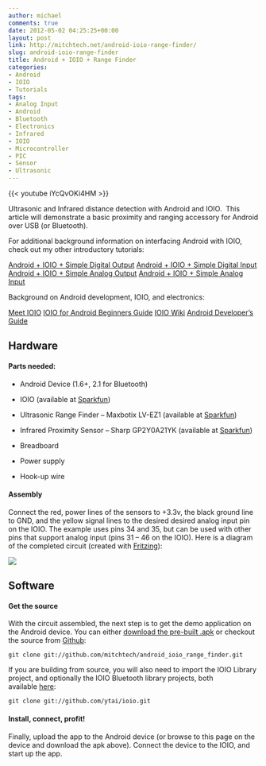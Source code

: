 ```yaml
---
author: michael
comments: true
date: 2012-05-02 04:25:25+00:00
layout: post
link: http://mitchtech.net/android-ioio-range-finder/
slug: android-ioio-range-finder
title: Android + IOIO + Range Finder
categories:
- Android
- IOIO
- Tutorials
tags:
- Analog Input
- Android
- Bluetooth
- Electronics
- Infrared
- IOIO
- Microcontroller
- PIC
- Sensor
- Ultrasonic
---
```


{{< youtube iYcQvOKi4HM >}}

Ultrasonic and Infrared distance detection with Android and IOIO.  This article will demonstrate a basic proximity and ranging accessory for Android over USB (or Bluetooth).

For additional background information on interfacing Android with IOIO, check out my other introductory tutorials:

[Android + IOIO + Simple Digital Output](http://mitchtech.net/android-ioio-simple-digital-output/)
[Android + IOIO + Simple Digital Input](http://mitchtech.net/android-ioio-simple-digital-input/)
[Android + IOIO + Simple Analog Output](http://mitchtech.net/android-ioio-simple-analog-output/)
[Android + IOIO + Simple Analog Input](http://mitchtech.net/android-ioio-simple-analog-input/)

Background on Android development, IOIO, and electronics:

[Meet IOIO](http://ytai-mer.blogspot.com/2011/04/meet-ioio-io-for-android.html)
[IOIO for Android Beginners Guide](http://www.sparkfun.com/tutorials/280)
[IOIO Wiki](https://github.com/ytai/ioio/wiki)
[Android Developer’s Guide](http://developer.android.com/guide/index.html)

## Hardware

#### Parts needed:

  * Android Device (1.6+, 2.1 for Bluetooth)

  * IOIO (available at [Sparkfun](http://www.sparkfun.com/products/10748))

  * Ultrasonic Range Finder – Maxbotix LV-EZ1 (available at [Sparkfun](http://www.sparkfun.com/products/10748))

  * Infrared Proximity Sensor – Sharp GP2Y0A21YK (available at [Sparkfun](http://www.sparkfun.com/products/242))

  * Breadboard

  * Power supply

  * Hook-up wire

#### Assembly

Connect the red, power lines of the sensors to +3.3v, the black ground line to GND, and the yellow signal lines to the desired desired analog input pin on the IOIO. The example uses pins 34 and 35, but can be used with other pins that support analog input (pins 31 – 46 on the IOIO). Here is a diagram of the completed circuit (created with [Fritzing](http://fritzing.org/)):

[![](http://mitchtech.net/wp-content/uploads/2012/05/ioio_range_finder.png)](http://mitchtech.net/wp-content/uploads/2012/05/ioio_range_finder.png)

## Software

#### Get the source

With the circuit assembled, the next step is to get the demo application on the Android device. You can either [download the pre-built .apk](http://mitch-tech.appspot.com/ioio/IOIORangeFinder.apk) or checkout the source from [Github](https://github.com/mitchtech/android_ioio_range_finder):

```
git clone git://github.com/mitchtech/android_ioio_range_finder.git
```

If you are building from source, you will also need to import the IOIO Library project, and optionally the IOIO Bluetooth library projects, both available [here](https://github.com/ytai/ioio):

```
git clone git://github.com/ytai/ioio.git
```

#### Install, connect, profit!

Finally, upload the app to the Android device (or browse to this page on the device and download the apk above). Connect the device to the IOIO, and start up the app.

